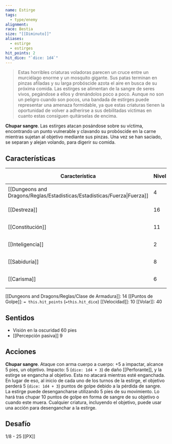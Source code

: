 ```yaml
---
name: Estirge
tags:
  - type/enemy
alignment: 
race: Bestia
size: "[[Diminuto]]"
aliases:
  - estirge
  - estirges
hit_points: 2
hit_dice: "`dice: 1d4`"
---
```

> Estas horribles criaturas voladoras parecen un cruce entre un murciélago enorme y un mosquito gigante. Sus patas terminan en pinzas afiladas y su larga probóscide azota el aire en busca de su próxima comida. Las estirges se alimentan de la sangre de seres vivos, pegándose a ellos y  drenándolos poco a poco. Aunque no son un peligro cuando son pocos, una bandada de estirges puede representar una amenaza formidable, ya que estas criaturas tienen la oportunidad de volver a adherirse a sus debilitadas víctimas en cuanto estas consiguen quitárselas de encima. 

**Chupar sangre**. Las estirges atacan posándose sobre su víctima, encontrando un punto vulnerable y clavando su probóscide en la carne mientras sujetan al objetivo mediante sus pinzas. Una vez se han saciado, se separan y alejan volando, para digerir su comida.
## Características
| Característica                                                           | Nivel | Bonificador | Lanzar dado      |
| ------------------------------------------------------------------------ | ----- | ----------- | ---------------- |
| [[Dungeons and Dragons/Reglas/Estadisticas/Estadisticas/Fuerza\|Fuerza]] | 4     | -3          | `dice: 1d20 - 3` |
| [[Destreza]]                                                             | 16    | 3           | `dice: 1d20 + 3` |
| [[Constitución]]                                                         | 11    | 0           | `dice: 1d20 + 0` |
| [[Inteligencia]]                                                         | 2     | -4          | `dice: 1d20 - 4` |
| [[Sabiduría]]                                                            | 8     | -1          | `dice: 1d20 - 1` |
| [[Carisma]]                                                              | 6     | -2          | `dice: 1d20 -2`  |

[[Dungeons and Dragons/Reglas/Clase de Armadura]]: 14
[[Puntos de Golpe]]: `= this.hit_points` (`=this.hit_dice`)
[[Velocidad]]: 10
[[Volar]]: 40


## Sentidos
- Visión en la oscuridad 60 pies
- [[Percepción pasiva]] 9

## Acciones
**Chupar sangre**. Ataque con arma cuerpo a cuerpo: +5 a impactar, alcance 5 pies, un objetivo. Impacto: 5 (`dice: 1d4 + 3`) de daño [[Perforante]], y la estirge se engancha al objetivo. Esta no atacará mientras esté enganchada. En lugar de eso, al inicio de cada uno de los turnos de la estirge, el objetivo perderá 5 (`dice: 1d4 + 3`) puntos de golpe debido a la pérdida de sangre. La estirge puede desengancharse utilizando 5 pies de su movimiento. Lo hará tras chupar 10 puntos de golpe en forma de sangre de su objetivo o cuando este muera. Cualquier criatura, incluyendo el objetivo, puede usar una acción para desenganchar a la estirge.
## Desafío

1/8 - 25 [[PX]]
